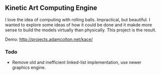 ## Kinetic Art Computing Engine
I love the idea of computing with rolling balls. Impractical, but beautiful. I
wanted to explore some ideas of how it could be done and it makde more sense to
build the models virtually than physically. This project is the result.

Demo: http://projects.adamcolton.net/kace/

### Todo
* Remove old and inefficient linked-list implementation, use newer graphics
engine.